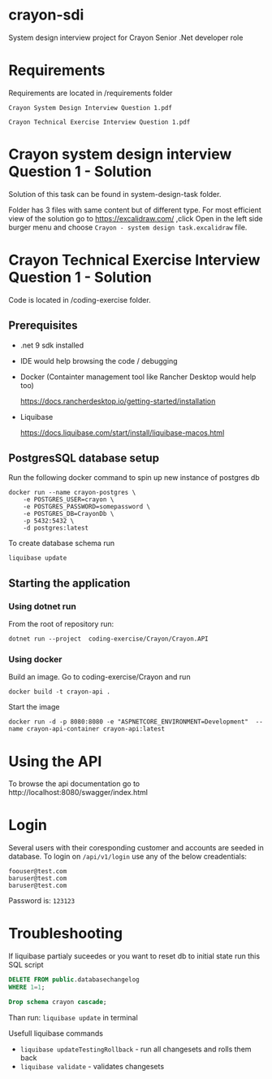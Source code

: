 # crayon-sdi
System design interview project for Crayon Senior .Net developer role

# Requirements
Requirements are located in /requirements folder

`Crayon System Design Interview Question 1.pdf`

`Crayon Technical Exercise Interview Question 1.pdf`

# Crayon system design interview Question 1 - Solution
Solution of this task can be found in system-design-task folder. 

Folder has 3 files with same content but of different type. For most efficient view of the solution go to https://excalidraw.com/ ,click Open in the left side burger menu and choose `Crayon - system design task.excalidraw` file. 

# Crayon Technical Exercise Interview Question 1 - Solution
Code is located in /coding-exercise folder. 


## Prerequisites
 - .net 9 sdk installed
 - IDE would help browsing the code / debugging
 - Docker (Containter management tool like Rancher Desktop would help too)
 
    https://docs.rancherdesktop.io/getting-started/installation

 - Liquibase

    https://docs.liquibase.com/start/install/liquibase-macos.html


## PostgresSQL database setup
Run the following docker command to spin up new instance of postgres db

```docker
docker run --name crayon-postgres \
    -e POSTGRES_USER=crayon \
    -e POSTGRES_PASSWORD=somepassword \
    -e POSTGRES_DB=CrayonDb \
    -p 5432:5432 \
    -d postgres:latest
```

To create database schema run
```
liquibase update
```

## Starting the application

### Using dotnet run
From the root of repository run:
```
dotnet run --project  coding-exercise/Crayon/Crayon.API
```


### Using docker

Build an image. Go to coding-exercise/Crayon and run 
```
docker build -t crayon-api .
```


Start the image
```
docker run -d -p 8080:8080 -e "ASPNETCORE_ENVIRONMENT=Development"  --name crayon-api-container crayon-api:latest
```


# Using the API
To browse the api documentation go to http://localhost:8080/swagger/index.html

# Login
Several users with their coresponding customer and accounts are seeded in database.
To login on ```/api/v1/login``` use any of the below creadentials:
```
foouser@test.com
baruser@test.com
baruser@test.com
```
Password is: ```123123```



# Troubleshooting
If liquibase partialy suceedes or you want to reset db to initial state run this SQL script
```SQL
DELETE FROM public.databasechangelog	
WHERE 1=1;

Drop schema crayon cascade;
```
Than run: ```liquibase update``` in terminal


Usefull liquibase commands
-   ```liquibase updateTestingRollback``` - run all changesets and rolls them back
-   ```liquibase validate``` - validates changesets